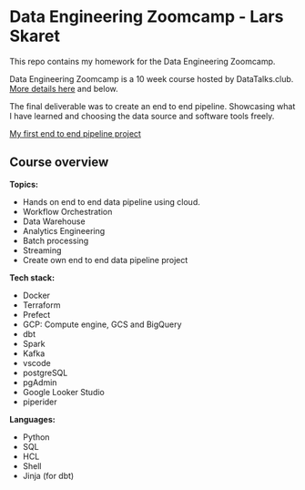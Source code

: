 # Data Engineering Zoomcamp - Lars Skaret
This repo contains my homework for the Data Engineering Zoomcamp.

Data Engineering Zoomcamp is a 10 week course hosted by DataTalks.club. [More details here](https://github.com/DataTalksClub/data-engineering-zoomcamp) and below.

The final deliverable was to create an end to end pipeline. Showcasing what I have learned and choosing the data source and software tools freely.

[My first end to end pipeline project](https://github.com/larsskaret/ais-pipeline)

## Course overview

**Topics:**

- Hands on end to end data pipeline using cloud.
- Workflow Orchestration
- Data Warehouse
- Analytics Engineering
- Batch processing
- Streaming
- Create own end to end data pipeline project

**Tech stack:**

- Docker
- Terraform
- Prefect
- GCP: Compute engine, GCS and BigQuery
- dbt
- Spark
- Kafka
- vscode
- postgreSQL
- pgAdmin
- Google Looker Studio
- piperider

**Languages:**

- Python
- SQL
- HCL
- Shell
- Jinja (for dbt)
